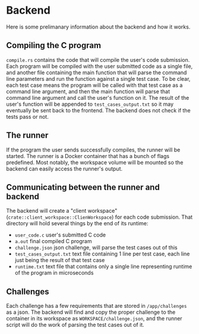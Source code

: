 # Backend
Here is some prelimanary information about the backend and how it works.

## Compiling the C program
`compile.rs` contains the code that will compile the user's code submission. Each program will be compiled
with the user submitted code as a single file, and another file containing the main function that will parse
the command line parameters and run the function against a single test case. To be clear, each test case
means the program will be called with that test case as a command line argument, and then the main function
will parse that command line argument and call the user's function on it. The result of the user's function will
be appended to `test_cases_output.txt` so it may eventually be sent back to the frontend. The backend does not check
if the tests pass or not.

## The runner
If the program the user sends successfully compiles, the runner will be started. The runner is a Docker
container that has a bunch of flags predefined. Most notably, the workspace volume will be mounted so the
backend can easily access the runner's output.

## Communicating between the runner and backend
The backend will create a "client workspace" (`crate::client_workspace::ClienWorkspace`) for each
code submission. That directory will hold several things by the end of its runtime:

 + `user_code.c` user's submitted C code
 + `a.out` final compiled C program
 + `challenge.json` json challenge, will parse the test cases out of this
 + `test_cases_output.txt` text file containing 1 line per test case, each line just being the result of that test case
 + `runtime.txt` text file that contains only a single line representing runtime of the program in microseconds

## Challenges
Each challenge has a few requirements that are stored in `/app/challenges` as a json. The backend will find
and copy the proper challenge to the container in its workspace as `WORKSPACE/challenge.json`, and the runner
script will do the work of parsing the test cases out of it.